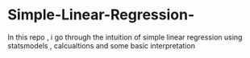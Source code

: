 # Simple-Linear-Regression-
In this repo , i go through the intuition of simple linear regression using statsmodels , calcualtions and some basic interpretation
